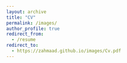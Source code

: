 ```yaml
---
layout: archive
title: "CV"
permalink: /images/
author_profile: true
redirect_from:
  - /resume
redirect_to:
  - https://zahmaad.github.io/images/Cv.pdf
---
```


